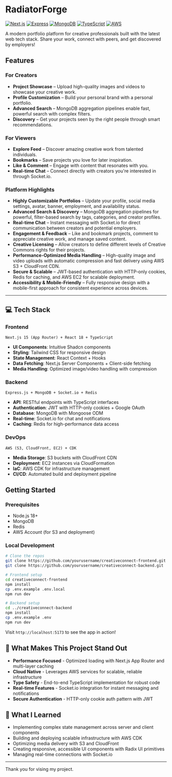 #  RadiatorForge 

[![Next.js](https://img.shields.io/badge/Next.js-15.0.2-black?style=flat-square&logo=next.js)](https://nextjs.org/)
[![Express](https://img.shields.io/badge/Express-4.21.1-lightgrey?style=flat-square&logo=express)](https://expressjs.com/)
[![MongoDB](https://img.shields.io/badge/MongoDB-8.8.0-green?style=flat-square&logo=mongodb)](https://www.mongodb.com/)
[![TypeScript](https://img.shields.io/badge/TypeScript-5.6.3-blue?style=flat-square&logo=typescript)](https://www.typescriptlang.org/)
[![AWS](https://img.shields.io/badge/AWS-S3%20|%20EC2%20|%20CDK-orange?style=flat-square&logo=amazon-aws)](https://aws.amazon.com/)

A modern portfolio platform for creative professionals built with the latest web tech stack. Share your work, connect with peers, and get discovered by employers!


##   Features

###  For Creators
- **Project Showcase** – Upload high-quality images and videos to showcase your creative work.
- **Profile Customization** – Build your personal brand with a personal portfolio.
- **Advanced Search** – MongoDB aggregation pipelines enable fast, powerful search with complex filters.
- **Discovery** – Get your projects seen by the right people through smart recommendations.

###  For Viewers
- **Explore Feed** – Discover amazing creative work from talented individuals.
- **Bookmarks** – Save projects you love for later inspiration.
- **Like & Comment** – Engage with content that resonates with you.
- **Real-time Chat** – Connect directly with creators you're interested in through Socket.io.

###  Platform Highlights  
- **Highly Customizable Portfolios** – Update your profile, social media settings, avatar, banner, employment, and availability status.  
- **Advanced Search & Discovery** – MongoDB aggregation pipelines for powerful, filter-based search by tags, categories, and creator profiles.  
- **Real-time Chat** – Instant messaging with Socket.io for direct communication between creators and potential employers.  
- **Engagement & Feedback** – Like and bookmark projects, comment to appreciate creative work, and manage saved content.  
- **Creative Licensing** – Allow creators to define different levels of Creative Commons rights for their projects.  
- **Performance-Optimized Media Handling** – High-quality image and video uploads with automatic compression and fast delivery using AWS S3 + CloudFront CDN.  
- **Secure & Scalable** – JWT-based authentication with HTTP-only cookies, Redis for caching, and AWS EC2 for scalable deployment.  
- **Accessibility & Mobile-Friendly** – Fully responsive design with a mobile-first approach for consistent experience across devices.  


---

## 💻 Tech Stack

### Frontend
```
Next.js 15 (App Router) + React 18 + TypeScript
```
- **UI Components**: Intuitive Shadcn components
- **Styling**: Tailwind CSS for responsive design
- **State Management**: React Context + Hooks
- **Data Fetching**: Next.js Server Components + Client-side fetching
- **Media Handling**: Optimized image/video handling with compression

### Backend
```
Express.js + MongoDB + Socket.io + Redis
```
- **API**: RESTful endpoints with TypeScript interfaces
- **Authentication**: JWT with HTTP-only cookies + Google OAuth
- **Database**: MongoDB with Mongoose ODM
- **Real-time**: Socket.io for chat and notifications
- **Caching**: Redis for high-performance data access

### DevOps
```
AWS (S3, CloudFront, EC2) + CDK
```
- **Media Storage**: S3 buckets with CloudFront CDN
- **Deployment**: EC2 instances via CloudFormation
- **IaC**: AWS CDK for infrastructure management
- **CI/CD**: Automated build and deployment pipeline


##  Getting Started

### Prerequisites
- Node.js 18+
- MongoDB
- Redis
- AWS Account (for S3 and deployment)

### Local Development

```bash
# Clone the repos
git clone https://github.com/yourusername/creativeconnect-frontend.git
git clone https://github.com/yourusername/creativeconnect-backend.git

# Frontend setup
cd creativeconnect-frontend
npm install
cp .env.example .env.local
npm run dev

# Backend setup
cd ../creativeconnect-backend
npm install
cp .env.example .env
npm run dev
```

Visit `http://localhost:5173` to see the app in action!

## 🌟 What Makes This Project Stand Out

- **Performance Focused** - Optimized loading with Next.js App Router and multi-layer caching
- **Cloud Native** - Leverages AWS services for scalable, reliable infrastructure
- **Type Safety** - End-to-end TypeScript implementation for robust code
- **Real-time Features** - Socket.io integration for instant messaging and notifications
- **Secure Authentication** - HTTP-only cookie auth pattern with JWT

## 📝 What I Learned

- Implementing complex state management across server and client components
- Building and deploying scalable infrastructure with AWS CDK
- Optimizing media delivery with S3 and CloudFront
- Creating responsive, accessible UI components with Radix UI primitives
- Managing real-time connections with Socket.io


---
Thank you for vising my project.
